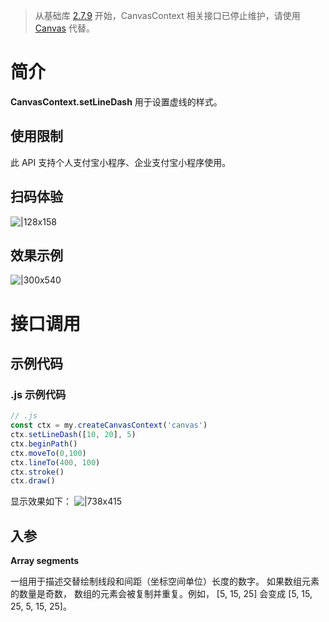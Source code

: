 > 从基础库 [2.7.9](https://opendocs.alipay.com/mini/framework/lib-upgrade-v2) 开始，CanvasContext 相关接口已停止维护，请使用 [Canvas](https://opendocs.alipay.com/mini/01vzqv) 代替。


# 简介
**CanvasContext.setLineDash** 用于设置虚线的样式。

## 使用限制
此 API 支持个人支付宝小程序、企业支付宝小程序使用。

## 扫码体验
![|128x158](https://cdn.nlark.com/yuque/0/2021/png/179989/1624936973060-bde34327-60ed-41b5-bd1c-723d6af49d59.png#align=left&display=inline&height=158&margin=%5Bobject%20Object%5D&name=1.png&originHeight=158&originWidth=128&size=17896&status=done&style=stroke&width=128)

## 效果示例
![|300x540](https://cdn.nlark.com/yuque/0/2021/gif/179989/1624936980384-8ba19b3a-27b7-45bc-beac-76f063c57314.gif#align=left&display=inline&height=540&margin=%5Bobject%20Object%5D&name=2.gif&originHeight=540&originWidth=300&size=1429075&status=done&style=stroke&width=300)

# 接口调用

## 示例代码

### .js 示例代码
```javascript
// .js
const ctx = my.createCanvasContext('canvas')
ctx.setLineDash([10, 20], 5)
ctx.beginPath()
ctx.moveTo(0,100)
ctx.lineTo(400, 100)
ctx.stroke()
ctx.draw()
```

显示效果如下：
![|738x415](https://cdn.nlark.com/yuque/0/2021/png/179989/1624936986466-d699e54e-99b4-455e-b879-f2df9b4b49ba.png#align=left&display=inline&height=720&margin=%5Bobject%20Object%5D&name=3.png&originHeight=720&originWidth=1280&size=28689&status=done&style=none&width=1280)

## 入参
**Array<number> segments**

一组用于描述交替绘制线段和间距（坐标空间单位）长度的数字。 如果数组元素的数量是奇数， 数组的元素会被复制并重复。例如， [5, 15, 25] 会变成 [5, 15, 25, 5, 15, 25]。
